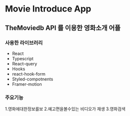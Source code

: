 
# Movie Introduce App

## TheMoviedb API 를 이용한 영화소개 어플

 ### 사용한 라이브러리
 * React
  * Typescript
  * React-query
  * Hooks
  * react-hook-form
  * Styled-compotnents
  * Framer-motion 
### 주요기능
  1.영화에대한정보를보
  2.예고편을볼수있는 비디오가 재생
  3.영화검색
  
